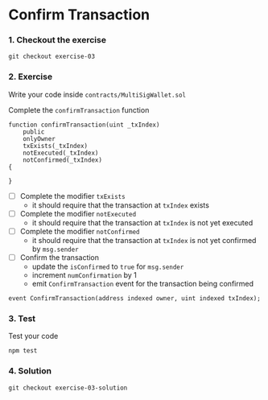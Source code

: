 # Confirm Transaction

### 1. Checkout the exercise

```
git checkout exercise-03
```

### 2. Exercise

Write your code inside `contracts/MultiSigWallet.sol`

Complete the `confirmTransaction` function

```solidity
function confirmTransaction(uint _txIndex)
    public
    onlyOwner
    txExists(_txIndex)
    notExecuted(_txIndex)
    notConfirmed(_txIndex)
{

}
```

- [ ] Complete the modifier `txExists`
  - it should require that the transaction at `txIndex` exists
- [ ] Complete the modifier `notExecuted`
  - it should require that the transaction at `txIndex` is not yet executed
- [ ] Complete the modifier `notConfirmed`
  - it should require that the transaction at `txIndex` is not yet
    confirmed by `msg.sender`
- [ ] Confirm the transaction
  - update the `isConfirmed` to `true` for `msg.sender`
  - increment `numConfirmation` by 1
  - emit `ConfirmTransaction` event for the transaction being confirmed

```solidity
event ConfirmTransaction(address indexed owner, uint indexed txIndex);
```

### 3. Test

Test your code

```
npm test
```

### 4. Solution

```
git checkout exercise-03-solution
```
